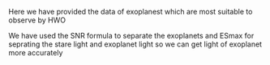 Here we have provided the data of exoplanest which are most suitable to observe by HWO 

We have used the SNR formula to separate the exoplanets and ESmax for seprating the stare light and exoplanet light
so we can get light of exoplanet more accurately 
